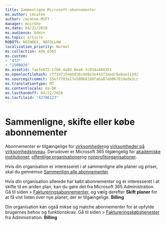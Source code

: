 ```yaml
---
title: Sammenligne Microsoft-abonnementer
ms.author: cmcatee
author: cmcatee-MSFT
manager: mnirkhe
ms.date: 04/21/2020
ms.audience: Admin
ms.topic: article
ROBOTS: NOINDEX, NOFOLLOW
localization_priority: Normal
ms.collection: Adm_O365
ms.custom:
- "472"
- "1500026"
ms.assetid: faefe872-1fb6-4a0d-8ea6-3c034a484351
ms.openlocfilehash: c7f19715e6b036c9d8a5e44373aedc6e6aa11392
ms.sourcegitcommit: 55eff703a17e500681d8fa6a87eb067019ade3cc
ms.translationtype: MT
ms.contentlocale: da-DK
ms.lasthandoff: 04/22/2020
ms.locfileid: "43706123"
---
```

# <a name="compare-switch-or-purchase-subscriptions"></a>Sammenligne, skifte eller købe abonnementer
  
Abonnementer er tilgængelige for [virksomheder](https://products.office.com/compare-all-microsoft-office-products?tab=2)og [virksomheder på virksomhedsniveau](https://products.office.com/business/compare-more-office-365-for-business-plans). Derudover er Microsoft 365 tilgængelig for [akademiske institutioner,](https://products.office.com/academic/compare-office-365-education-plans) [offentlige organisationer](https://products.office.com/government/compare-office-365-government-plans)og [nonprofitorganisationer](https://products.office.com/nonprofit/office-365-nonprofit-plans-and-pricing?tab=1).
  
Hvis din organisation er interesseret i at sammenligne alle planer og priser, skal du gennemse [Sammenlign alle abonnementer](https://products.office.com/business/compare-more-office-365-for-business-plans).
  
Hvis din organisation allerede har købt abonnementer og er interesseret i at skifte til en anden plan, kan du gøre det fra Microsoft 365 Administration. Gå til siden \> [Faktureringsabonnementer,](https://go.microsoft.com/fwlink/p/?linkid=842054) og vælg derefter **Skift planer** for at få vist listen over nye planer, der er tilgængelige. **Billing**
  
Din organisation kan også mikse og matche abonnementer for at opfylde brugernes behov og funktionskrav. Gå til siden \> [Faktureringskøbstjenester](https://go.microsoft.com/fwlink/p/?linkid=868433) fra Administration. **Billing**